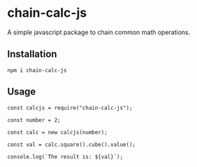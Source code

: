 # chain-calc-js
A simple javascript package to chain common math operations.

## Installation
`npm i chain-calc-js`

## Usage
```
const calcjs = require("chain-calc-js");

const number = 2;

const calc = new calcjs(number);

const val = calc.square().cube().value();

console.log(`The result is: ${val}`);


```
